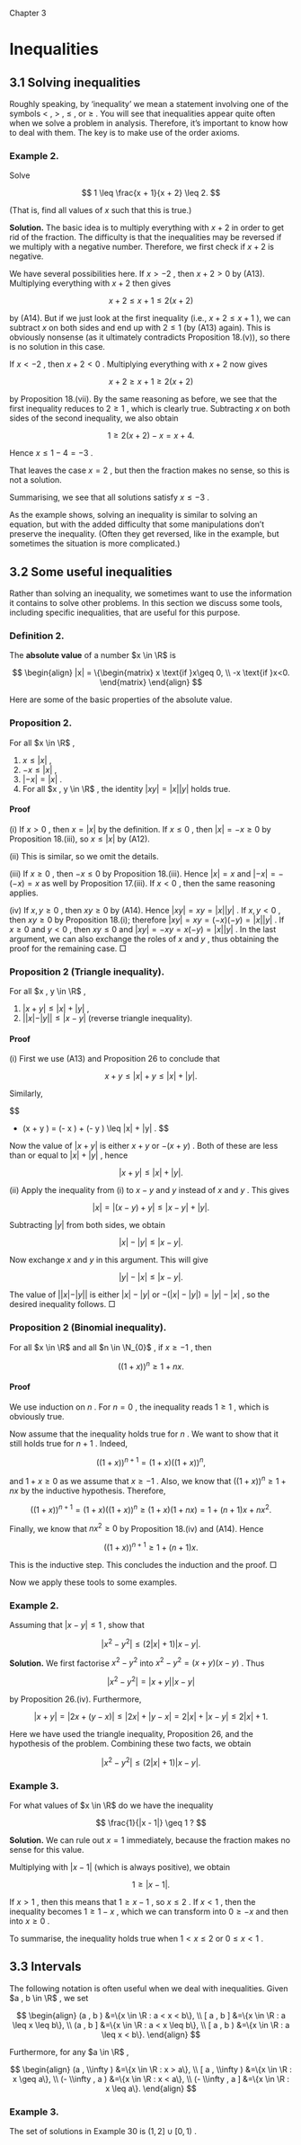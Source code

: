 Chapter 3

# Inequalities

## 3.1 Solving inequalities

Roughly speaking, by ‘inequality’ we mean a statement involving one of the symbols $<$ , $>$ , $\leq$ , or $\geq$ . You will see that inequalities appear quite often when we solve a problem in analysis. Therefore, it’s important to know how to deal with them. The key is to make use of the order axioms.

### Example 2.

Solve

$$
1 \leq \frac{x + 1}{x + 2} \leq 2.
$$

(That is, find all values of $x$ such that this is true.)

**Solution.** The basic idea is to multiply everything with $x + 2$ in order to get rid of the fraction. The difficulty is that the inequalities may be reversed if we multiply with a negative number. Therefore, we first check if $x + 2$ is negative.

We have several possibilities here. If $x > - 2$ , then $x + 2 > 0$ by (A13). Multiplying everything with $x + 2$ then gives

$$
x + 2 \leq x + 1 \leq 2 (x + 2 )
$$

by (A14). But if we just look at the first inequality (i.e., $x + 2 \leq x + 1$ ), we can subtract $x$ on both sides and end up with $2 \leq 1$ (by (A13) again). This is obviously nonsense (as it ultimately contradicts Proposition 18.(v)), so there is no solution in this case.

If $x < - 2$ , then $x + 2 < 0$ . Multiplying everything with $x + 2$ now gives

$$
x + 2 \geq x + 1 \geq 2 (x + 2 )
$$

by Proposition 18.(vii). By the same reasoning as before, we see that the first inequality reduces to $2 \geq 1$ , which is clearly true. Subtracting $x$ on both sides of the second inequality, we also obtain

$$
1 \geq 2 (x + 2 ) - x = x + 4.
$$

Hence $x \leq 1 - 4 = - 3$ .

That leaves the case $x = 2$ , but then the fraction makes no sense, so this is not a solution.

Summarising, we see that all solutions satisfy $x \leq - 3$ .

As the example shows, solving an inequality is similar to solving an equation, but with the added difficulty that some manipulations don’t preserve the inequality. (Often they get reversed, like in the example, but sometimes the situation is more complicated.)

## 3.2 Some useful inequalities

Rather than solving an inequality, we sometimes want to use the information it contains to solve other problems. In this section we discuss some tools, including specific inequalities, that are useful for this purpose.

### Definition 2.

The **absolute value** of a number $x \in \R$ is

$$
\begin{align}
|x| = \{\begin{matrix} x \text{if  }x\geq 0, \\ -x \text{if  }x<0. \end{matrix}
\end{align}
$$

Here are some of the basic properties of the absolute value.

### Proposition 2.

For all $x \in \R$ ,

1.  $x \leq |x|$ ,
2.  $- x \leq |x|$ ,
3.  $|- x| = |x|$ .
4.  For all $x , y \in \R$ , the identity $|x y| = |x| |y|$ holds true.

#### Proof

(i) If $x > 0$ , then $x = |x|$ by the definition. If $x \leq 0$ , then $|x| = - x \geq 0$ by Proposition 18.(iii), so $x \leq |x|$ by (A12).

(ii) This is similar, so we omit the details.

(iii) If $x \geq 0$ , then $- x \leq 0$ by Proposition 18.(iii). Hence $|x| = x$ and $|- x| = - (- x ) = x$ as well by Proposition 17.(iii). If $x < 0$ , then the same reasoning applies.

(iv) If $x , y \geq 0$ , then $x y \geq 0$ by (A14). Hence $|x y| = x y = |x| |y|$ . If $x , y < 0$ , then $x y \geq 0$ by Proposition 18.(i); therefore $|x y| = x y = (- x ) (- y ) = |x| |y|$ . If $x \geq 0$ and $y < 0$ , then $x y \leq 0$ and $|x y| = - x y = x (- y ) = |x| |y|$ . In the last argument, we can also exchange the roles of $x$ and $y$ , thus obtaining the proof for the remaining case. □

### Proposition 2 (Triangle inequality).

For all $x , y \in \R$ ,

1.  $|x + y| \leq |x| + |y|$ ,
2.  $| |x| - |y| | \leq |x - y|$ (reverse triangle inequality).

#### Proof

(i) First we use (A13) and Proposition 26 to conclude that

$$
x + y \leq |x| + y \leq |x| + |y| .
$$

Similarly,

$$
- (x + y ) = (- x ) + (- y ) \leq |x| + |y| .
$$

Now the value of $|x + y|$ is either $x + y$ or $- (x + y )$ . Both of these are less than or equal to $|x| + |y|$ , hence

$$
|x + y| \leq |x| + |y| .
$$

(ii) Apply the inequality from (i) to $x - y$ and $y$ instead of $x$ and $y$ . This gives

$$
|x| = |(x - y ) + y| \leq |x - y| + |y| .
$$

Subtracting $|y|$ from both sides, we obtain

$$
|x| - |y| \leq |x - y| .
$$

Now exchange $x$ and $y$ in this argument. This will give

$$
|y| - |x| \leq |x - y| .
$$

The value of $| |x| - |y| |$ is either $|x| - |y|$ or $- (|x| - |y| ) = |y| - |x|$ , so the desired inequality follows. □

### Proposition 2 (Binomial inequality).

For all $x \in \R$ and all $n \in \N_{0}$ , if $x \geq - 1$ , then

$$
((1 + x ))^{n} \geq 1 + n x .
$$

#### Proof

We use induction on $n$ . For $n = 0$ , the inequality reads $1 \geq 1$ , which is obviously true.

Now assume that the inequality holds true for $n$ . We want to show that it still holds true for $n + 1$ . Indeed,

$$
((1 + x ))^{n + 1} = (1 + x ) ((1 + x ))^{n} ,
$$

and $1 + x \geq 0$ as we assume that $x \geq - 1$ . Also, we know that $((1 + x ))^{n} \geq 1 + n x$ by the inductive hypothesis. Therefore,

$$
((1 + x ))^{n + 1} = (1 + x ) ((1 + x ))^{n} \geq (1 + x ) (1 + n x ) = 1 + (n + 1 ) x + n x^{2} .
$$

Finally, we know that $n x^{2} \geq 0$ by Proposition 18.(iv) and (A14). Hence

$$
((1 + x ))^{n + 1} \geq 1 + (n + 1 ) x .
$$

This is the inductive step. This concludes the induction and the proof. □

Now we apply these tools to some examples.

### Example 2.

Assuming that $|x - y| \leq 1$ , show that

$$
|x^{2} - y^{2}| \leq (2 |x| + 1 ) |x - y| .
$$

**Solution.** We first factorise $x^{2} - y^{2}$ into $x^{2} - y^{2} = (x + y ) (x - y )$ . Thus

$$
|x^{2} - y^{2}| = |x + y| |x - y|
$$

by Proposition 26.(iv). Furthermore,

$$
|x + y| = |2 x + (y - x )| \leq |2 x| + |y - x| = 2 |x| + |x - y| \leq 2 |x| + 1.
$$

Here we have used the triangle inequality, Proposition 26, and the hypothesis of the problem. Combining these two facts, we obtain

$$
|x^{2} - y^{2}| \leq (2 |x| + 1 ) |x - y| .
$$

### Example 3.

For what values of $x \in \R$ do we have the inequality

$$
\frac{1}{|x - 1|} \geq 1 ?
$$

**Solution.** We can rule out $x = 1$ immediately, because the fraction makes no sense for this value.

Multiplying with $|x - 1|$ (which is always positive), we obtain

$$
1 \geq |x - 1| .
$$

If $x > 1$ , then this means that $1 \geq x - 1$ , so $x \leq 2$ . If $x < 1$ , then the inequality becomes $1 \geq 1 - x$ , which we can transform into $0 \geq - x$ and then into $x \geq 0$ .

To summarise, the inequality holds true when $1 < x \leq 2$ or $0 \leq x < 1$ .

## 3.3 Intervals

The following notation is often useful when we deal with inequalities. Given $a , b \in \R$ , we set

$$
\begin{align}
(a , b ) &=\{x \in \R : a < x < b\}, \\ [ a , b ] &=\{x \in \R : a \leq x \leq b\}, \\ (a , b ] &=\{x \in \R : a < x \leq b\}, \\ [ a , b ) &=\{x \in \R : a \leq x < b\}.
\end{align}
$$

Furthermore, for any $a \in \R$ ,

$$
\begin{align}
(a , \\infty ) &=\{x \in \R : x > a\}, \\ [ a , \\infty ) &=\{x \in \R : x \geq a\}, \\ (- \\infty , a ) &=\{x \in \R : x < a\}, \\ (- \\infty , a ] &=\{x \in \R : x \leq a\}.
\end{align}
$$

### Example 3.

The set of solutions in Example 30 is $(1 , 2 ] \cup [ 0 , 1 )$ .
